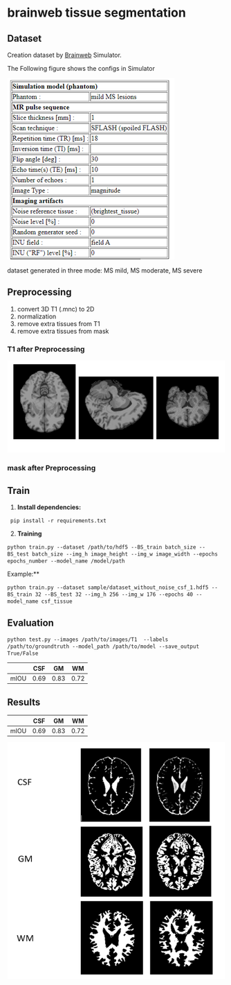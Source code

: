 # brainweb tissue segmentation

## Dataset

Creation dataset by [Brainweb](https://brainweb.bic.mni.mcgill.ca/) Simulator.

The Following figure shows the configs in Simulator

![alt text](https://github.com/smohammadi96/brainweb_tissue_segmentation_unet/blob/main/sample/config.PNG)

dataset generated in three mode: MS mild, MS moderate, MS severe

## Preprocessing 
1. convert 3D T1 (.mnc) to 2D
2. normalization
3. remove extra tissues from T1
4. remove extra tissues from mask

### T1 after Preprocessing
![alt text](https://github.com/smohammadi96/brainweb_tissue_segmentation_unet/blob/main/sample/dataset_sample.PNG)

### mask after Preprocessing


## Train

1. **Install dependencies:**


```
 pip install -r requirements.txt
```

2. **Training**

```
python train.py --dataset /path/to/hdf5 --BS_train batch_size --BS_test batch_size --img_h image_height --img_w image_width --epochs epochs_number --model_name /model/path
```

Example:**

```
python train.py --dataset sample/dataset_without_noise_csf_1.hdf5 --BS_train 32 --BS_test 32 --img_h 256 --img_w 176 --epochs 40 --model_name csf_tissue
```

## Evaluation

```
python test.py --images /path/to/images/T1  --labels /path/to/groundtruth --model_path /path/to/model --save_output True/False
```

|   | CSF | GM | WM |
|---------|---------|---------|---------|
| mIOU | 0.69	| 0.83	| 0.72 |


## Results

|   | CSF | GM | WM |
|-------|-------|-------|-------|
| mIOU | 0.69	| 0.83	| 0.72 |


![alt text](https://github.com/smohammadi96/brainweb_tissue_segmentation_unet/blob/main/sample/result.PNG)
